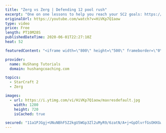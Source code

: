```yaml
---
title: "Zerg vs Zerg | Defending 12 pool rush"
excerpt: "One on one lessons to help you reach your SC2 goals: https://www.hushangcoaching.com ------------------------------------------------------------------------------------------------------- In this guide we take a look at how to defend one of the most infamous \"zerg rushes\" in sc2: the 12 pool. This rush"
originalUrl: https://youtube.com/watch?v=HiVKp7Q1aow
type: video
price: Free
length: PT10M28S
publishedDateTime: 2020-06-01T22:27:10Z
heat: 52

featuredContent: "<iframe width=\"800\" height=\"500\" frameborder=\"0\" src=\"https://www.youtube.com/embed/HiVKp7Q1aow\" allow=\"accelerometer; autoplay; encrypted-media; gyroscope; picture-in-picture\" allowfullscreen></iframe>"

provider:
  name: HuShang Tutorials
  domain: hushangcoaching.com

topics:
  - StarCraft 2
  - Zerg

images:
  - url: https://i.ytimg.com/vi/HiVKp7Q1aow/maxresdefault.jpg
    width: 1280
    height: 720
    isCached: true

secured: "11a1PJGgj+UNuNBhF5Z2kgU5WGp3Zl2uMyR9/6zatN/A+j+GpDlvrfGsOHXGwdEU+qTbKrcYNz/ppg0/UZbyWbaPAmnRLWC6XyEy3zOj0LyEmC0zxAZUIbM3wA+QzhE04K3P+j6wNMnS/QdoAwDatCNKGRISSMkHdJlw7zMQgXiKuuYTayAecHj1Gkln8s+vFR1+GjjLqXzpCm+K0HEGJO+bo74fkjlyL3kfX/icA9HNvT4zK1HhsR8QeInrWsXaoVuYHm/H+VTnyBQHrR/LH89DPrY7kRU2Aw0ajwhRGSjihnjWkW1JcKb7J+kSzQi+NI+qsuBq8Eheb7f5ucXDYkIsUwcqiRNLJxBsM79v2P2NWwFM/Lg6Fb8Q6MpAGoAtjaJh2bd5xz7cKjZ5+lAYLyRtHdzUFnzVwm1H9Hy3/n8=;qdb2lRubYfl5ASHVDrKb6A=="
---
```


